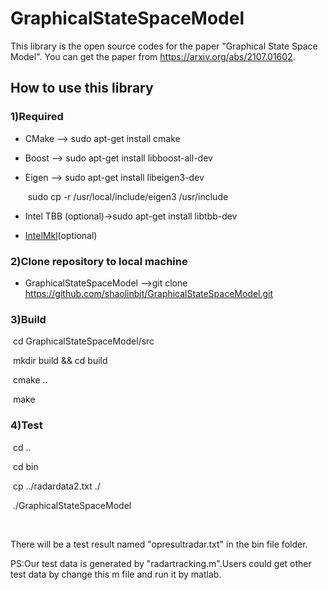 # GraphicalStateSpaceModel

This library is  the open source codes for the paper "Graphical State Space Model". 
You can get the paper from https://arxiv.org/abs/2107.01602.



## How to use this library

### 1)Required

- CMake --> sudo apt-get install cmake

- Boost   --> sudo apt-get install libboost-all-dev

- Eigen    --> sudo apt-get install libeigen3-dev

  ​					sudo cp -r /usr/local/include/eigen3 /usr/include

- Intel TBB (optional)->sudo apt-get install libtbb-dev
- [IntelMkl](https://software.intel.com/content/www/us/en/develop/tools/oneapi/components/onemkl.html)(optional)

### 2)Clone repository to local machine

- GraphicalStateSpaceModel -->git clone https://github.com/shaolinbit/GraphicalStateSpaceModel.git 

### 3)Build

​	cd GraphicalStateSpaceModel/src

​	mkdir build && cd build 

​	cmake ..

​	make 

### 4)Test

​	cd ..

​	cd bin 

​	cp ../radardata2.txt ./

​	./GraphicalStateSpaceModel		

​	

There will be a test result named "opresultradar.txt" in the bin file folder.

PS:Our test data is generated by "radartracking.m".Users could get other test data by change  this m file and run it by matlab.


